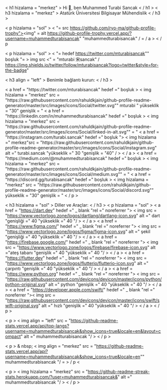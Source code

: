 < h1 hizalama = "merkez" > Hi 👋, ben Muhammed Turabi Sancak < / h1 >
< h3 hizalama = "merkez" > Atatürk Üniversitesi Bilgisayar Mühendislik < / h3 >

< p hizalama = "sol" > < "= src https://github.com/ryo-ma/github-profile-trophy"><img" = alt https://github-profile-trophy.vercel.app/?username=muhammedturabisancak" "muhammedturabisancak" / = / a > < / p

< p hizalama = "sol" > < "= hedef https://twitter.com/mturabi̇sancak"" boşluk "= > img src <" = "mturabi 宋sancak" / https://img.shields.io/twitter/follow/mturabi̇sancak?logo=twitter&style=for-the-badge"

< h3 align = "left" > Benimle bağlantı kurun: < / h3 >
<p hizalama = "sol" >
< a href = "https://twitter.com/mturabi̇sancak" hedef =" boşluk > < img hizalama = "merkez" src = "https://raw.githubusercontent.com/rahuldkjain/github-profile-readme-generator/master/src/images/icons/Social/twitter.svg"" mturabi " yükseklik = "30" genişlik = "
< a href = "https://linkedin.com/in/muhammedturabisancak" hedef =" boşluk > < img hizalama = "merkez" src = "https://raw.githubusercontent.com/rahuldkjain/github-profile-readme-generator/master/src/images/icons/Social/linked-in-alt.svg"" = "
< a href = "https://instagram.com/turabi.sancak" hedef =" boşluk "> < img hizalama =" merkez"src = "https://raw.githubusercontent.com/rahuldkjain/github-profile-readme-generator/master/src/images/icons/Social/instagram.svg" alt =" turabi.sancak "yükseklik =" 30 "genişlik = "40" / > < / a >
< a href = "https://medium.com/@muhammedturabisancak" hedef =" boşluk > < img hizalama = "merkez" src = "https://raw.githubusercontent.com/rahuldkjain/github-profile-readme-generator/master/src/images/icons/Social/medium.svg"" = "
< a href = "https://discord.gg/turabisancak" hedef =" boşluk > < img hizalama = "merkez" src = "https://raw.githubusercontent.com/rahuldkjain/github-profile-readme-generator/master/src/images/icons/Social/discord.svg"" yükseklik = "30" genişlik = "
< / p >

< h3 hizalama = "sol" > Diller ve Araçlar: < / h3 >
< p hizalama = "sol" > < a href = "https://dart.dev" hedef =" _ blank "rel =" noreferrer "> < img src = "https://www.vectorlogo.zone/logos/dartlang/dartlang-icon.svg" alt =" dart "genişliği =" 40 "yükseklik =" 40 "/ > < / a > < a href = "https://www.figma.com/" hedef =" _ blank "rel =" noreferrer "> < img src = "https://www.vectorlogo.zone/logos/figma/figma-icon.svg" alt =" şekil "genişliği =" 40 "yükseklik =" 40 "/ > < / a > < a href = "https://firebase.google.com/" hedef =" _ blank "rel =" noreferrer "> < img src = "https://www.vectorlogo.zone/logos/firebase/firebase-icon.svg" alt ="ateş tabanı "genişlik =" 40 "yükseklik =" 40 "/ > < / a > < a href = "https://flutter.dev" hedef =" _ blank "rel =" noreferrer "> < img src = "https://www.vectorlogo.zone/logos/flutterio/flutterio-icon.svg" alt =" çarpıntı "genişlik =" 40 "yükseklik =" 40 "/ > < / a > < a href = "https://www.python.org" hedef =" _ blank "rel =" noreferrer "> < img src = "https://raw.githubusercontent.com/devicons/devicon/master/icons/python/python-original.svg" alt =" python "genişlik =" 40 "yükseklik =" 40 "/ > < / a > < a href = "https://developer.apple.com/swift/" hedef =" _ blank "rel =" noreferrer ">< img src = "https://raw.githubusercontent.com/devicons/devicon/master/icons/swift/swift-original.svg" alt =" hızlı "genişlik =" 40 "yükseklik =" 40 "/ > < / a > < / p >

< p > < img align = "left" src = "https://github-readme-stats.vercel.app/api/top-langs?username=muhammedturabisancak&show_icons=true&locale=en&layout=compact" alt =" muhammedturabisancak "/ > < / p >

< p > & nbsp; < img align = "merkez" src = "https://github-readme-stats.vercel.app/api?username=muhammedturabisancak&show_icons=true&locale=en"" muhammedturabisancak "/ = > / p <

< p > < img hizalama = "merkez" src = "https://github-readme-streak-stats.herokuapp.com/?user=muhammedturabisancak&" alt =" muhammedturabisancak "/ > < / p >
